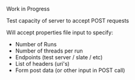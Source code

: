 Work in Progress

Test capacity of server to accept POST requests

Will accept properties file input to specify:
  * Number of Runs
  * Number of threads per run
  * Endpoints (test server / slate / etc)
  * List of headers (uri's)
  * Form post data (or other input in POST call)
  
